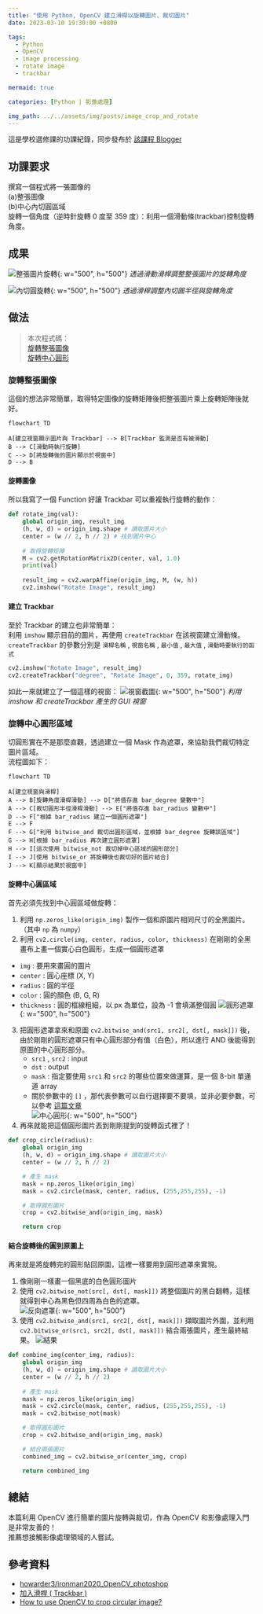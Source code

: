 ```yaml
---
title: "使用 Python, OpenCV 建立滑桿以旋轉圖片、裁切圖片"
date: 2023-03-10 19:30:00 +0800

tags: 
  - Python
  - OpenCV
  - image processing
  - rotate image
  - trackbar

mermaid: true

categories: [Python | 影像處理]

img_path: ../../assets/img/posts/image_crop_and_rotate
---
```


這是學校選修課的功課紀錄，同步發布於 [該課程 Blogger]() <br>

## 功課要求
撰寫一個程式將一張圖像的 <br>
(a)整張圖像 <br>
(b)中心內切圓區域 <br>
旋轉一個角度（逆時針旋轉 0 度至 359 度）：利用一個滑動條(trackbar)控制旋轉角度。

## 成果
![整張圖片旋轉](https://github.com/titaliu1224/Image-Processing/blob/main/assignment1/rotate.gif?raw=true){: w="500", h="500"}
_透過滑動滑桿調整整張圖片的旋轉角度_

![內切圓旋轉](https://github.com/titaliu1224/Image-Processing/blob/main/assignment1/crop-and-rotate.gif?raw=true){: w="500", h="500"}
_透過滑桿調整內切圓半徑與旋轉角度_

## 做法

> 本次程式碼： <br>
> [旋轉整張圖像](https://github.com/titaliu1224/Image-Processing/blob/main/assignment1/rotate.ipynb) <br>
> [旋轉中心圓形](https://github.com/titaliu1224/Image-Processing/blob/main/assignment1/crop-and-rotate.ipynb)

### 旋轉整張圖像

這個的想法非常簡單，取得特定圖像的旋轉矩陣後把整張圖片乘上旋轉矩陣後就好。

```mermaid
flowchart TD

A[建立視窗顯示圖片與 Trackbar] --> B[Trackbar 監測是否有被滑動]
B --> C[滑動時執行旋轉]
C --> D[將旋轉後的圖片顯示於視窗中]
D --> B
```

#### 旋轉圖像

所以我寫了一個 Function 好讓 Trackbar 可以重複執行旋轉的動作：
```py
def rotate_img(val):
    global origin_img, result_img
    (h, w, d) = origin_img.shape # 讀取圖片大小
    center = (w // 2, h // 2) # 找到圖片中心
    
    # 取得旋轉矩陣
    M = cv2.getRotationMatrix2D(center, val, 1.0)
    print(val)
    
    result_img = cv2.warpAffine(origin_img, M, (w, h))
    cv2.imshow("Rotate Image", result_img)
```

#### 建立 Trackbar

至於 Trackbar 的建立也非常簡單： <br>
利用 `imshow` 顯示目前的圖片，再使用 `createTrackbar` 在該視窗建立滑動條。 <br>
`createTrackbar` 的參數分別是 `滑桿名稱` , `視窗名稱` , `最小值` , `最大值` , `滑動時要執行的函式`

```py
cv2.imshow("Rotate Image", result_img)
cv2.createTrackbar("degree", "Rotate Image", 0, 359, rotate_img)
```

如此一來就建立了一個這樣的視窗：
![視窗截圖](https://github.com/titaliu1224/Image-Processing/blob/main/assignment1/window.png?raw=true){: w="500", h="500"}
_利用 imshow 和 createTrackbar 產生的 GUI 視窗_

### 旋轉中心圓形區域

切圓形實在不是那麼直觀，透過建立一個 Mask 作為遮罩，來協助我們裁切特定圖片區域。 <br>
流程圖如下：

```mermaid
flowchart TD

A[建立視窗與滑桿]
A --> B[旋轉角度滑桿滑動] --> D["將值存進 bar_degree 變數中"]
A --> C[裁切圓形半徑滑桿滑動] --> E["將值存進 bar_radius 變數中"]
D --> F["根據 bar_radius 建立一個圓形遮罩"]
E --> F
F --> G["利用 bitwise_and 裁切出圓形區域，並根據 bar_degree 旋轉該區域"]
G --> H[根據 bar_radius 再次建立圓形遮罩]
H --> I[這次使用 bitwise_not 裁切掉中心區域的圓形部分]
I --> J[使用 bitwise_or 將旋轉後也裁切好的圖片結合]
J --> K[顯示結果於視窗中]
```

#### 旋轉中心圓區域

首先必須先找到中心圓區域做旋轉： <br>
1. 利用 `np.zeros_like(origin_img)` 製作一個和原圖片相同尺寸的全黑圖片。（其中 `np` 為 `numpy`） <br>
2. 利用 `cv2.circle(img, center, radius, color, thickness)` 在剛剛的全黑畫布上畫一個實心白色圓形，生成一個圓形遮罩
  - `img` : 要用來畫圓的圖片
  - `center` : 圓心座標 (X, Y)
  - `radius` : 圓的半徑
  - `color` : 圓的顏色 (B, G, R)
  - `thickness` : 圓的框線粗細，以 px 為單位，設為 -1 會填滿整個圓
![圓形遮罩](mask1.webp){: w="500", h="500"}
3. 把圓形遮罩拿來和原圖 `cv2.bitwise_and(src1, src2[, dst[, mask]])` 後，由於剛剛的圓形遮罩只有中心圓形部分有值（白色），所以進行 AND 後能得到原圖的中心圓形部分。
   - `src1` , `src2` : input
   - `dst` : output
   - `mask` : 指定要使用 `src1` 和 `src2` 的哪些位置來做運算，是一個 8-bit 單通道 array
   - 關於參數中的 `[]` ，那代表參數可以自行選擇要不要填，並非必要參數，可以參考 [這篇文章](https://blog.csdn.net/Dontla/article/details/101722486)  
![中心圓形](circle1.webp){: w="500", h="500"}
4. 再來就能把這個圓形圖片丟到剛剛提到的旋轉函式裡了！

```py
def crop_circle(radius):
    global origin_img
    (h, w, d) = origin_img.shape # 讀取圖片大小
    center = (w // 2, h // 2)

    # 產生 mask
    mask = np.zeros_like(origin_img)
    mask = cv2.circle(mask, center, radius, (255,255,255), -1)

    # 取得圓形圖片
    crop = cv2.bitwise_and(origin_img, mask)

    return crop
```

#### 結合旋轉後的圓到原圖上

再來就是將旋轉完的圓形貼回原圖，這裡一樣要用到圓形遮罩來實現。
1. 像剛剛一樣畫一個黑底的白色圓形圖片
2. 使用 `cv2.bitwise_not(src[, dst[, mask]])` 將整個圖片的黑白翻轉，這樣就得到中心為黑色但四周為白色的遮罩。<br>
  ![反向遮罩](mask2.webp){: w="500", h="500"}
3. 使用 `cv2.bitwise_and(src1, src2[, dst[, mask]])` 擷取圖片外圍，並利用 `cv2.bitwise_or(src1, src2[, dst[, mask]])` 結合兩張圖片，產生最終結果。
  ![結果](result.webp)

```py
def combine_img(center_img, radius):
    global origin_img
    (h, w, d) = origin_img.shape # 讀取圖片大小
    center = (w // 2, h // 2)
    
    # 產生 mask
    mask = np.zeros_like(origin_img)
    mask = cv2.circle(mask, center, radius, (255,255,255), -1)
    mask = cv2.bitwise_not(mask)

    # 取得圓形圖片 
    crop = cv2.bitwise_and(origin_img, mask)

    # 結合兩張圖片
    combined_img = cv2.bitwise_or(center_img, crop)

    return combined_img
```

## 總結

本篇利用 OpenCV 進行簡單的圖片旋轉與裁切，作為 OpenCV 和影像處理入門是非常友善的！ <br>
推薦想接觸影像處理領域的人嘗試。

## 參考資料
- [howarder3/ironman2020_OpenCV_photoshop](https://github.com/howarder3/ironman2020_OpenCV_photoshop/blob/master/Day03_%E5%9C%96%E7%89%87%E5%89%AA%E8%A3%81%E6%97%8B%E8%BD%89%E7%B8%AE%E6%94%BE_crop_rotate_resize.ipynb)
- [加入滑桿 ( Trackbar )](https://steam.oxxostudio.tw/category/python/ai/opencv-trackbar.html)
- [How to use OpenCV to crop circular image?](https://stackoverflow.com/questions/61516526/how-to-use-opencv-to-crop-circular-image)